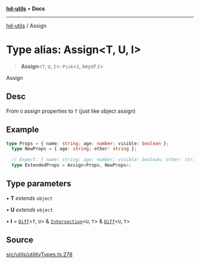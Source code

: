 [**hd-utils**](../README.md) • **Docs**

***

[hd-utils](../globals.md) / Assign

# Type alias: Assign\<T, U, I\>

> **Assign**\<`T`, `U`, `I`\>: `Pick`\<`I`, keyof `I`\>

Assign

## Desc

From `U` assign properties to `T` (just like object assign)

## Example

```ts
type Props = { name: string; age: number; visible: boolean };
  type NewProps = { age: string; other: string };

  // Expect: { name: string; age: number; visible: boolean; other: string; }
  type ExtendedProps = Assign<Props, NewProps>;
```

## Type parameters

• **T** *extends* `object`

• **U** *extends* `object`

• **I** = [`Diff`](Diff.md)\<`T`, `U`\> & [`Intersection`](Intersection.md)\<`U`, `T`\> & [`Diff`](Diff.md)\<`U`, `T`\>

## Source

[src/utils/utilityTypes.ts:278](https://github.com/AhmadHddad/h-utils/blob/8e9e542f98b1a43a336ce585dc8666b21b0e894d/src/utils/utilityTypes.ts#L278)
